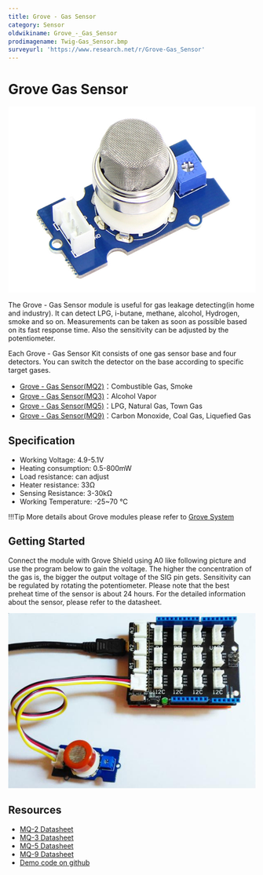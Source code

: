 ```yaml
---
title: Grove - Gas Sensor
category: Sensor
oldwikiname: Grove_-_Gas_Sensor
prodimagename: Twig-Gas_Sensor.bmp
surveyurl: 'https://www.research.net/r/Grove-Gas_Sensor'
---
```


# Grove Gas Sensor

![](https://raw.githubusercontent.com/SeeedDocument/Grove-Gas_Sensor/master/img/Twig-Gas_Sensor.bmp)

The Grove - Gas Sensor module is useful for gas leakage detecting\(in home and industry\). It can detect LPG, i-butane, methane, alcohol, Hydrogen, smoke and so on. Measurements can be taken as soon as possible based on its fast response time. Also the sensitivity can be adjusted by the potentiometer.

Each Grove - Gas Sensor Kit consists of one gas sensor base and four detectors. You can switch the detector on the base according to specific target gases.

* [Grove - Gas Sensor\(MQ2\)](/Grove-Gas_Sensor-MQ2)：Combustible Gas, Smoke
* [Grove - Gas Sensor\(MQ3\)](/Grove-Gas_Sensor-MQ3)：Alcohol Vapor
* [Grove - Gas Sensor\(MQ5\)](/Grove-Gas_Sensor-MQ5)：LPG, Natural Gas, Town Gas
* [Grove - Gas Sensor\(MQ9\)](/Grove-Gas_Sensor-MQ9)：Carbon Monoxide, Coal Gas, Liquefied Gas

## Specification

* Working Voltage: 4.9-5.1V
* Heating consumption: 0.5-800mW
* Load resistance: can adjust
* Heater resistance: 33Ω
* Sensing Resistance: 3-30kΩ
* Working Temperature: -25~70 ℃

!!!Tip More details about Grove modules please refer to [Grove System](http://wiki.seeed.cc/Grove_System/)

## Getting Started

Connect the module with Grove Shield using A0 like following picture and use the program below to gain the voltage. The higher the concentration of the gas is, the bigger the output voltage of the SIG pin gets. Sensitivity can be regulated by rotating the potentiometer. Please note that the best preheat time of the sensor is about 24 hours. For the detailed information about the sensor, please refer to the datasheet.

![](https://raw.githubusercontent.com/SeeedDocument/Grove-Gas_Sensor/master/img/Read_Gas_Sensor_data.jpg)

## Resources

* [MQ-2 Datasheet](https://raw.githubusercontent.com/SeeedDocument/Grove-Gas_Sensor/master/res/MQ-2.pdf)
* [MQ-3 Datasheet](https://raw.githubusercontent.com/SeeedDocument/Grove-Gas_Sensor/master/res/MQ-3.pdf)
* [MQ-5 Datasheet](https://raw.githubusercontent.com/SeeedDocument/Grove-Gas_Sensor/master/res/MQ-5.pdf)
* [MQ-9 Datasheet](https://raw.githubusercontent.com/SeeedDocument/Grove-Gas_Sensor/master/res/MQ-9.pdf)
* [Demo code on github](https://github.com/Seeed-Studio/Grove_Gas_Sensor)

